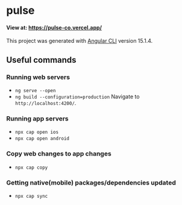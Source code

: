 # pulse

#### View at: https://pulse-co.vercel.app/
This project was generated with [Angular CLI](https://github.com/angular/angular-cli) version 15.1.4.

## Useful commands
### Running web servers
- `ng serve --open` 
- `ng build --configuration=production`
Navigate to `http://localhost:4200/`.

### Running app servers 

- `npx cap open ios`
- `npx cap open android`

### Copy web changes to app changes 

- `npx cap copy`

### Getting native(mobile) packages/dependencies updated 

- `npx cap sync`


